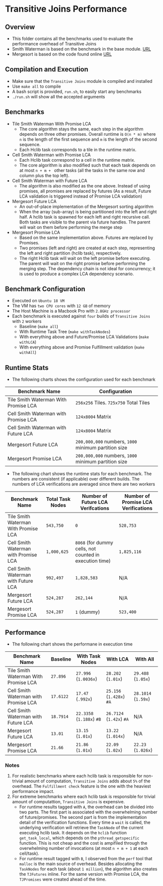 # Transitive Joins Performance
## Overview
- This folder contains all the benchmarks used to evaluate the performance overhead of Transitive Joins
- Smith Waterman is based on the benchmark in the base module. [URL](https://github.com/habanero-rice/hclib/tree/master/test/smithwaterman)
- Mergesort is based on the code found online [URL](https://www.tutorialspoint.com/cplusplus-program-to-implement-merge-sort)

## Compilation and Execution
- Make sure that the `Transitive Joins` module is compiled and installed
- Use `make all` to compile
- A bash script is provided, `run.sh`, to easily start any benchmarks
- `./run.sh` will show all the accepted arguments

## Benchmarks
- Tile Smith Waterman With Promise LCA
    - The core algorithm stays the same, each step in the algorithm depends on three other promises. Overall runtime is `O(n * m)` where `n` is the length of the first sequence and `m` is the length of the second sequence.
    - Each Hclib task corresponds to a tile in the runtime matrix.
- Cell Smith Waterman with Promise LCA
    - Each Hclib task correspond to a cell in the runtime matrix.
    - The core algorithm is also modified such that each task depends on at most `n + m + ` other tasks (all the tasks in the same row and column plus the top left).
- Cell Smith Waterman with Future LCA
    - The algorithm is also modified as the one above. Instead of using promises, all promises are replaced by futures (As a result, Future LCA validation is triggered instead of Promise LCA validation)
- Mergesort Future LCA
    - An out-of-place implementation of the Mergesort sorting algorithm
    - When the array (sub-array) is being partitioned into the left and right half. A hclib task is spawned for each left and right recursive call. Both tasks are visible to the parent via future handles. The parent will wait on them before performing the merge step
- Mergesort Promise LCA
    - Based on the same implementation above. Futures are replaced by Promises.
    - Two promises (left and right) are created at each step, representing the left and right partition (hclib task), respectively.
    - The right Hclib task will wait on the left promise before executing. The parent will wait on the right promise before performing the merging step. The dependency chain is not ideal for concurrency; it is used to produce a complex LCA dependency scenario.

## Benchmark Configuration
- Executed on `Ubuntu 18 VM`
- The VM has `two CPU cores` with `12 GB` of memory
- The Host Machine is a Macbook Pro with `2.8GHz processor`
- Each benchmark is executed against `four` builds of `Transitive Joins` with `2` workers
    - Baseline (`make all`)
    - With Runtime Task Tree (`make withTaskNodes`)
    - With everything above and Future/Promise LCA Validations (`make withLCA`)
    - With everything above and Promise Fulfillment validation (`make withAll`)

## Runtime Stats
- The following charts shows the configuration used for each benchmark

| Benchmark Name | Configuration |
| - | - |
| Tile Smith Waterman With Promise LCA | `256x256` Tiles. `725x750` Total Tiles |
| Cell Smith Waterman with Promise LCA | `124x8004` Matrix |
| Cell Smith Waterman with Future LCA | `124x8004` Matrix |
| Mergesort Future LCA | `200,000,000` numbers, `1000` minimum partition size |
| Mergesort Promise LCA | `200,000,000` numbers, `1000` minimum partition size |

- The following chart shows the runtime stats for each benchmark. The numbers are consistent (if applicable) over different builds. The numbers of LCA verifications are averaged since there are two workers

| Benchmark Name | Total Task Nodes | Number of Future LCA Verifcations | Number of Promise LCA Verifications |
| - | - | - | - |
| Tile Smith Waterman With Promise LCA | `543,750` | `0` | `528,753` |
| Cell Smith Waterman with Promise LCA | `1,000,625` | `8068` (for dummy cells, not counted in execution time) | `1,825,116` |
| Cell Smith Waterman with Future LCA | `992,497` | `1,828,583` | N/A |
| Mergesort Future LCA | `524,287` | `262,144` | N/A |
| Mergesort Promise LCA | `524,287` | `1` (dummy) | `523,400` |


## Performance
- The following chart shows the performane in execution time

| Benchmark Name | Baseline | With Task Nodes | With LCA | With All |
| - | - | - | - | - |
| Tile Smith Waterman With Promise LCA | `27.896` | `27.996` (`1.0036x`) | `28.202` (`1.01x`) | `29.488` (`1.05x`) |
| Cell Smith Waterman with Promise LCA | `17.6122` | `17.47` (`.992x`) | `25.156` (`1.428x`) `#A` | `28.1014` (`1.59x`) |
| Cell Smith Waterman with Future LCA | `18.7914` | `22.3358` (`1.188x`) `#B` | `26.7124` (`1.42x`) `#A` | N/A |
| Mergesort Future LCA | `13.01` | `13.15` (`1.01x`) | `13.22` (`1.014x`) | N/A |
| Mergesort Promise LCA | `21.66` | `21.86` (`1.01x`) | `22.09` (`1.02x`) | `22.23` (`1.026x`) |

### Notes
1. For realistic benchmarks where each hclib task is responsible for non-trivial amount of computation, `Transitive Joins` adds about `5%` of the overhead. The `Fulfillment check` feature is the one with the heaviest performance impact.
2. For extreme benchmarks where each hclib task is responsible for trivial amount of computattion, `Transitive Joins` is expensive.
    - For runtime results tagged with `A`, the overhead can be divided into two parts. The first part is associated with the overwhelming number of future/promises. The second part is from the implementation detail of the verification functions. Every time a `wait` is called, the underlying verification will retrieve the `TaskNode` of the current executing hclib task. It depends on the `hclib` function `get_task_local`, which depends on the `pthread_getspecific` function. This is not cheap and the cost is ampifiled through the overwhelming number of invocations (at most `n + m + 1` at each cell/task).
    - For runtime result tagged with `B`, I observed from the `perf` tool that `malloc` is the main source of overhead. Besides allocating the `TaskNodes` for each task (about `1 million`), the algorithm also creates the `TJFutures` inline. For the same version with Promise LCA, the `TJPromises` were created ahead of the time.